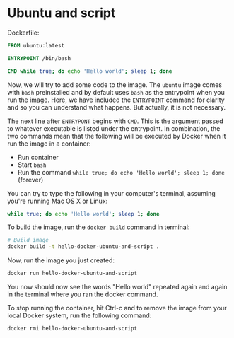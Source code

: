 # Ubuntu and script

Dockerfile:

```Dockerfile
FROM ubuntu:latest

ENTRYPOINT /bin/bash

CMD while true; do echo 'Hello world'; sleep 1; done
```

Now, we will try to add some code to the image. The `ubuntu` image comes with `bash` preinstalled and by default uses `bash` as the entrypoint when you run the image. Here, we have included the `ENTRYPOINT` command for clarity and so you can understand what happens. But actually, it is not necessary.

The next line after `ENTRYPONT` begins with `CMD`. This is the argument passed to whatever executable is listed under the entrypoint. In combination,
the two commands mean that the following will be executed by Docker when it run the image in a container:

- Run container
- Start `bash`
- Run the command `while true; do echo 'Hello world'; sleep 1; done` (forever)

You can try to type the following in your computer's terminal, assuming you're running Mac OS X or Linux:

```bash
while true; do echo 'Hello world'; sleep 1; done
```

To build the image, run the `docker build` command in terminal:

```bash
# Build image
docker build -t hello-docker-ubuntu-and-script .
```

Now, run the image you just created:

```bash
docker run hello-docker-ubuntu-and-script
```

You now should now see the words "Hello world" repeated again and again in the terminal where you ran the docker command.

To stop running the container, hit Ctrl-c and to remove the image from your local Docker system, run the following command:

```bash
docker rmi hello-docker-ubuntu-and-script
```

